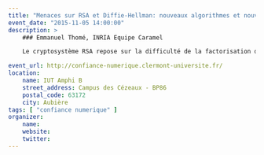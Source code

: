 ```yaml
---
title: "Menaces sur RSA et Diffie-Hellman: nouveaux algorithmes et nouveaux records."
event_date: "2015-11-05 14:00:00"
description: >
    ### Emmanuel Thomé, INRIA Equipe Caramel

    Le cryptosystème RSA repose sur la difficulté de la factorisation d'entiers. De nombreuses instances du protocole de Diffie-Hellman s'appuient sur la difficulté du logarithme discret dans les corps finis. Nous reviendrons sur les évolutions récentes de l'état de l'art de la cryptanalyse pour ces deux problèmes. Nous verrons comment l'hypothèse de leur difficulté se confronte à la réalité.

event_url: http://confiance-numerique.clermont-universite.fr/
location:
    name: IUT Amphi B
    street_address: Campus des Cézeaux - BP86
    postal_code: 63172
    city: Aubière
tags: [ "confiance numerique" ]
organizer:
    name:
    website:
    twitter:
---
```

